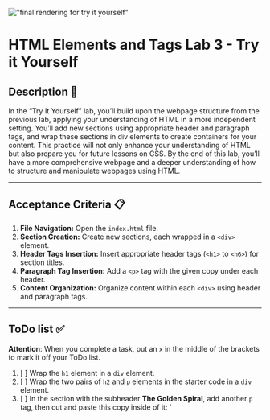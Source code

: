 !["final rendering for try it yourself"](assets/images/html_elements_lab_2_render.jpg)
# HTML Elements and Tags Lab 3 - Try it Yourself

## Description 📄
In the “Try It Yourself” lab, you’ll build upon the webpage structure from the previous lab, applying your understanding of HTML in a more independent setting. You’ll add new sections using appropriate header and paragraph tags, and wrap these sections in div elements to create containers for your content. This practice will not only enhance your understanding of HTML but also prepare you for future lessons on CSS. By the end of this lab, you’ll have a more comprehensive webpage and a deeper understanding of how to structure and manipulate webpages using HTML.

---

## Acceptance Criteria 📋
1. **File Navigation:** Open the `index.html` file.
2. **Section Creation:** Create new sections, each wrapped in a `<div>` element.
3. **Header Tags Insertion:** Insert appropriate header tags (`<h1>` to `<h6>`) for section titles.
4. **Paragraph Tag Insertion:**  Add a `<p>` tag with the given copy under each header.
5. **Content Organization:** Organize content within each `<div>` using header and paragraph tags.

---

## ToDo list ✅
**Attention**: When you complete a task, put an `x` in the middle of the brackets to mark it off your ToDo list.

1. [ ] Wrap the `h1` element in a `div` element. 
2. [ ] Wrap the two pairs of `h2` and `p` elements in the starter code in a `div` element. 
3. [ ] In the section with the subheader **The Golden Spiral**, add another `p` tag, then cut and paste this copy inside of it: `